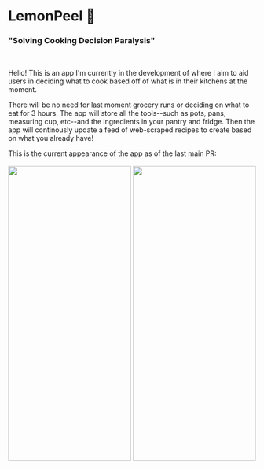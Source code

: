 <h1>LemonPeel 🍋 </h1> 
<h3>"Solving Cooking Decision Paralysis"</h3> </br>

Hello! This is an app I'm currently in the development of where I aim to aid users in deciding what to cook based off of what is in their kitchens at the moment. </br>

There will be no need for last moment grocery runs or deciding on what to eat for 3 hours. The app will store all the tools--such as pots, pans, measuring cup, etc--and the ingredients in your pantry and fridge. Then the app will continously update a feed of web-scraped recipes to create based on what you already have! </br>

This is the current appearance of the app as of the last main PR: </br></br>
<img src="https://lh3.googleusercontent.com/pw/AP1GczMMpnImCLoeuyHImhvupfINWg5e2_XAKAhCP92lnoGhIvYXydByCFkk2WKmhxN8WZXidjZCqEDRZBciOArY-BMI-vRm6fMqbbkrW-eBCg9mlG_cU9dYtkF9wuBWdUc5hPrwFyO8_7hF9f3Rtm8eSFLY7A=w599-h1216-s-no?authuser=0" width="250" height="600"/>
<img src="https://lh3.googleusercontent.com/pw/AP1GczMA_fPFNQyDJXOxLaJXhUmtbLtC7FNL001ndpjYxoT8BxnYXduuT9mh9qj1WVKeo9oKle1WBl9JwtsmbKzlb-yfy2QpT3SsGurl6UGnB0VFzrf_XoaupkRzwtny1omBhwqUpWQCTvyg4Q5Y_TSf0WBzZw=w598-h1216-s-no?authuser=0" width="250" height="600"/>
